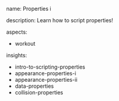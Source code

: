 name: Properties i

description: Learn how to script properties!

aspects:
- workout

insights:
- intro-to-scripting-properties
- appearance-properties-i
- appearance-properties-ii
- data-properties
- collision-properties


